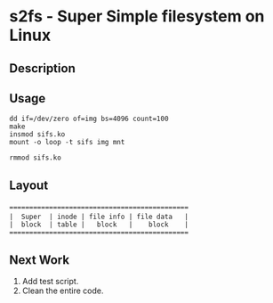 s2fs - Super Simple filesystem on Linux
====

## Description

## Usage

```
dd if=/dev/zero of=img bs=4096 count=100  
make  
insmod sifs.ko  
mount -o loop -t sifs img mnt  

rmmod sifs.ko
```

## Layout 

```
============================================= 　
|  Super  | inode | file info | file data   |  　
|  block  | table |   block   |    block    |
=============================================
```

## Next Work
1. Add test script. 
2. Clean the entire code. 
